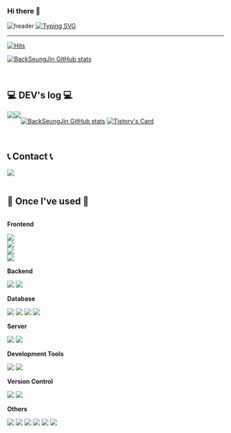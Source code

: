 ### Hi there 👋

<!--
**BackSeungJin/BackSeungJin** is a ✨ _special_ ✨ repository because its `README.md` (this file) appears on your GitHub profile.

Here are some ideas to get you started:

- 🔭 I’m currently working on ...
- 🌱 I’m currently learning ...
- 👯 I’m looking to collaborate on ...
- 🤔 I’m looking for help with ...
- 💬 Ask me about ...
- 📫 How to reach me: ...
- 😄 Pronouns: ...
- ⚡ Fun fact: ...
-->

![header](https://capsule-render.vercel.app/api?type=waving&color=6994CDEE&text=&animation=twinkling&height=80)
[![Typing SVG](https://readme-typing-svg.demolab.com?font=Alkatra&weight=500&size=45&duration=3500&pause=3&color=6994CDEE&center=false&vCenter=false&multiline=true&repeat=true&width=1000&height=100&lines=MES/스마트팩토리+개발자+백승진👋)](https://git.io/typing-svg)
 
<div align="left">

-------

[![Hits](https://hits.seeyoufarm.com/api/count/incr/badge.svg?url=https%3A%2F%2Fgithub.com%2FBackSeungJin&count_bg=%2379C83D&title_bg=%23555555&icon=&icon_color=%23E7E7E7&title=hits&edge_flat=false)](https://hits.seeyoufarm.com)

[![BackSeungJin GitHub stats](https://github-readme-stats.vercel.app/api?username=BackSeungJin&include_all_commits=true&show_icons=true&theme=cobalt)](https://github.com/BackSeungJin/github-readme-stats)
 
<br>

## 💻 DEV's log 💻
<div style="display:flex; flex-direction:row;">
    <a href="https://velog.io/@BackSeungJin">
        <img src="https://img.shields.io/badge/Velog-20c997?style=for-the-badge&logo=Vimeo&logoColor=white"> 
    </a>
    <a href="https://li-yo.tistory.com">
        <img src="https://img.shields.io/badge/Tistory-000000?style=for-the-badge&logo=Tistory&logoColor=white"> 
    </a>
  
 [![BackSeungJin GitHub stats](https://velog-readme-stats.vercel.app/api?name=BackSeungJin)](https://github.com/BackSeungJin/.NET-Project)
[![Tistory's Card](https://github-readme-tistory-card.vercel.app/api?name=li-yo&theme=default)](https://li-yo.tistory.com/)
</div><br>

## 📞 Contact 📞
<div style="display:flex; flex-direction:row;">
    <a href="mailto:bsj04155@gmail.com">
        <img src="https://img.shields.io/badge/Gmail-EA4335?style=for-the-badge&logo=Gmail&logoColor=white"> 
    </a>
</div><br>
    
## 🔨 Once I've used 🔨
<div style="display:flex; flex-direction:column; align-items:flex-start;">
    <!-- Backend -->
    <p><strong>Frontend</strong></p>
        <img src="https://img.shields.io/badge/AngularJS-0F0F11?style=for-the-badge&logo=angular&logoColor=white">
        <img src="https://img.shields.io/badge/jQuery-0769AD?style=for-the-badge&logo=jquery&logoColor=white">
        <img src="https://img.shields.io/badge/WPF-512BD4?style=for-the-badge&logo=dotnet&logoColor=white">
        <img src="https://img.shields.io/badge/WinForm-512BD4?style=for-the-badge&logo=dotnet&logoColor=white">
    <div>
    </div>
    <!-- Backend -->
    <p><strong>Backend</strong></p>
    <div>
        <img src="https://img.shields.io/badge/.NET-512BD4?style=for-the-badge&logo=dotnet&logoColor=white">
        <img src="https://img.shields.io/badge/CSharp-512BD4?style=for-the-badge&logo=csharp&logoColor=white">
    </div>
    <!-- Database -->
    <p><strong>Database</strong></p>
    <div>
        <img src="https://img.shields.io/badge/Oracle-F80000?style=for-the-badge&logo=oracle&logoColor=white">
        <img src="https://img.shields.io/badge/MSSQL-CC2927?style=for-the-badge&logo=microsoftsqlserver&logoColor=white">
        <img src="https://img.shields.io/badge/MySQL-4479A1?style=for-the-badge&logo=MySQL&logoColor=white">
        <img src="https://img.shields.io/badge/MariaDB-003545?style=for-the-badge&logo=mariadb&logoColor=white">
    </div>
    <!-- Server -->
    <p><strong>Server</strong></p>
    <div>
        <img src="https://img.shields.io/badge/linux-FCC624?style=for-the-badge&logo=linux&logoColor=black"> 
        <img src="https://img.shields.io/badge/Windows Server-0078D4?style=for-the-badge&logo=windows&logoColor=white">
    </div>
    <!-- Development Tools -->
    <p><strong>Development Tools</strong></p>
    <div>
        <img src="https://img.shields.io/badge/Visual Studio-5C2D91?style=for-the-badge&logo=visualstudio&logoColor=white">
        <img src="https://img.shields.io/badge/Visual Studio Code-007ACC?style=for-the-       badge&logo=visualstudiocode&logoColor=white">
    </div>
    <!-- Version Control -->
    <p><strong>Version Control</strong></p>
    <div>
        <img src="https://img.shields.io/badge/Git-F05032?style=for-the-badge&logo=git&logoColor=white">
        <img src="https://img.shields.io/badge/Azure DevOps-0078D7?style=for-the-badge&logo=azuredevops&logoColor=white">
    </div>
    <!-- Others -->
    <p><strong>Others</strong></p>
    <div>
        <img src="https://img.shields.io/badge/IIS-0078D4?style=for-the-badge&logo=windows&logoColor=white">
        <img src="https://img.shields.io/badge/Active Directory-0078D4?style=for-the-badge&logo=windows&logoColor=white">
        <img src="https://img.shields.io/badge/Azure DevOps Server-0078D7?style=for-the-badge&logo=azuredevops&logoColor=white">
        <img src="https://img.shields.io/badge/Jenkins-D24939?style=for-the-badge&logo=jenkins&logoColor=white">
        <img src="https://img.shields.io/badge/Kubernetes-326CE5?style=for-the-badge&logo=kubernetes&logoColor=white">
        <img src="https://img.shields.io/badge/Docker-2496ED?style=for-the-badge&logo=docker&logoColor=white">
</div><br>
</div>
